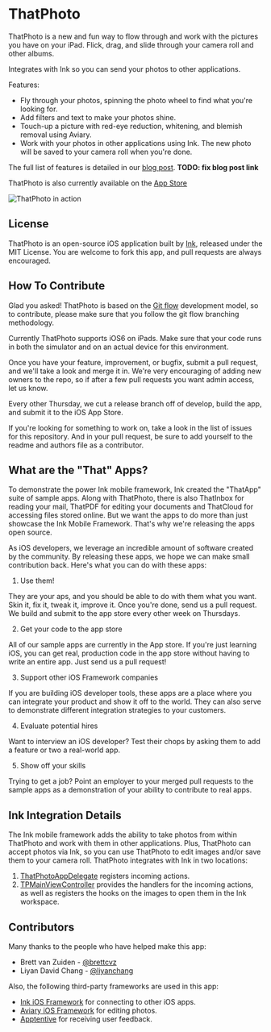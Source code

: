ThatPhoto
=========

ThatPhoto is a new and fun way to flow through and work with the pictures you have on your iPad. Flick, drag, and slide through your camera roll and other albums. 

Integrates with Ink so you can send your photos to other applications.

Features:

* Fly through your photos, spinning the photo wheel to find what you're looking for.
* Add filters and text to make your photos shine.
* Touch-up a picture with red-eye reduction, whitening, and blemish removal using Aviary.
* Work with your photos in other applications using Ink. The new photo will be saved to your camera roll when you're done.

The full list of features is detailed in our [blog post](http://blog.inkmobility.com/post/58830177894/introducing-thatcloud-your-portal-to-your-cloud). **TODO: fix blog post link**

ThatPhoto is also currently available on the [App Store](https://itunes.apple.com/us/app/thatphoto/id681031406)

![ThatPhoto in action](http://a1.mzstatic.com/us/r30/Purple4/v4/bd/07/1a/bd071a85-5bda-e508-65fe-55d3c37c154f/screen480x480.jpeg)

License
-------
ThatPhoto is an open-source iOS application built by [Ink](www.inkmobility.com), released under the MIT License. You are welcome to fork this app, and pull requests are always encouraged.

How To Contribute
-------------------------
Glad you asked! ThatPhoto is based on the [Git flow](http://nvie.com/posts/a-successful-git-branching-model/) development model, so to contribute, please make sure that you follow the git flow branching methodology.

Currently ThatPhoto supports iOS6 on iPads. Make sure that your code runs in both the simulator and on an actual device for this environment.

Once you have your feature, improvement, or bugfix, submit a pull request, and we'll take a look and merge it in. We're very encouraging of adding new owners to the repo, so if after a few pull requests you want admin access, let us know.

Every other Thursday, we cut a release branch off of develop, build the app, and submit it to the iOS App Store.

If you're looking for something to work on, take a look in the list of issues for this repository. And in your pull request, be sure to add yourself to the readme and authors file as a contributor.


What are the "That" Apps?
-------------------------

To demonstrate the power Ink mobile framework, Ink created the "ThatApp" suite of sample apps. Along with ThatPhoto, there is also ThatInbox for reading your mail, ThatPDF for editing your documents and ThatCloud for accessing files stored online. But we want the apps to do more than just showcase the Ink Mobile Framework. That's why we're releasing the apps open source. 

As iOS developers, we leverage an incredible amount of software created by the community. By releasing these apps, we hope we can make small contribution back. Here's what you can do with these apps:
  1. Use them!
    
  They are your aps, and you should be able to do with them what you want. Skin it, fix it, tweak it, improve it. Once you're done, send us a pull request. We build and submit to the app store every other week on Thursdays.
  
  2. Get your code to the app store 

  All of our sample apps are currently in the App store. If you're just learning iOS, you can get real, production code in the app store without having to write an entire app. Just send us a pull request!

  3. Support other iOS Framework companies
  
  If you are building iOS developer tools, these apps are a place where you can integrate your product and show it off to the world. They can also serve to demonstrate different integration strategies to your customers.

  4. Evaluate potential hires
  
  Want to interview an iOS developer? Test their chops by asking them to add a feature or two a real-world app.

  5. Show off your skills
  
  Trying to get a job? Point an employer to your merged pull requests to the sample apps as a demonstration of your ability to contribute to real apps.


Ink Integration Details
-----------------------
The Ink mobile framework adds the ability to take photos from within ThatPhoto and work with them in other applications. Plus, ThatPhoto can accept photos via Ink, so you can use ThatPhoto to edit images and/or save them to your camera roll. ThatPhoto integrates with Ink in two locations:

  1. [ThatPhotoAppDelegate](https://github.com/Ink/ThatPhoto/blob/develop/ThatPhoto/ThatPhotoAppDelegate.m#L39) registers incoming actions.
  2. [TPMainViewController](https://github.com/Ink/ThatPhoto/blob/develop/ThatPhoto/TPMainViewController.m) provides the handlers for the incoming actions, as well as registers the hooks on the images to open them in the Ink workspace.
  
  
Contributors
------------
Many thanks to the people who have helped make this app:

* Brett van Zuiden - [@brettcvz](https://github.com/brettcvz)
* Liyan David Chang - [@liyanchang](https://github.com/liyanchang)

Also, the following third-party frameworks are used in this app:

* [Ink iOS Framework](https://github.com/Ink/InkiOSFramework) for connecting to other iOS apps.
* [Aviary iOS Framework](http://www.aviary.com/ios) for editing photos.
* [Apptentive](https://github.com/apptentive/apptentive-ios) for receiving user feedback.